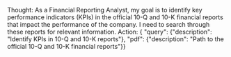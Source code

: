 Thought: As a Financial Reporting Analyst, my goal is to identify key performance indicators (KPIs) in the official 10-Q and 10-K financial reports that impact the performance of the company. I need to search through these reports for relevant information.
Action: { "query": {"description": "Identify KPIs in 10-Q and 10-K reports"}, "pdf": {"description": "Path to the official 10-Q and 10-K financial reports"}}